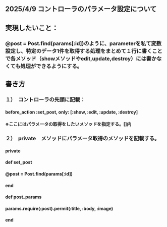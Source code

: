 ## 2025/4/9 コントローラのパラメータ設定について
## 実現したいこと：
### @post = Post.find(params[:id])のように、parameterを私て変数設定し、特定のデータ1件を取得する処理をまとめて１行に書くことで各メソッド（showメソッドやedit,update,destroy）には書かなくても処理ができるようにする。

## 書き方
### １）　コントローラの先頭に記載：
#### before_action :set_post, only: [:show, :edit, :update, :destroy]
#### ※ここにはパラメータの取得をしたいメソッドを指定する。[]内

### ２）　private　メソッドにパラメータ取得のメソッドを記載する。
####  private
####    def set_post
####      @post = Post.find(params[:id])
####    end
####
####    def post_params
####      params.require(:post).permit(:title, :body, :image)
####    end